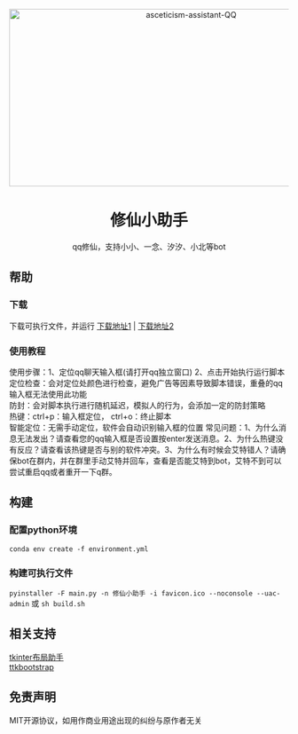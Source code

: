 <p align="center">
  <img src="https://socialify.git.ci/WwwwwyDev/asceticism-assistant-QQ/image?language=1&name=1&owner=1&stargazers=1&theme=Light" alt="asceticism-assistant-QQ" width="640" height="320" />
</p>

<div align="center">

# 修仙小助手

<!-- prettier-ignore-start -->
<!-- markdownlint-disable-next-line MD036 -->
qq修仙，支持小小、一念、汐汐、小北等bot
<!-- prettier-ignore-end -->
</div>

## 帮助

### 下载

下载可执行文件，并运行
[下载地址1](https://github.com/WwwwwyDev/asceticism-assistant-QQ/releases/download/v0.0.1/asceticism-assistant.exe) | [下载地址2](https://gitee.com/wu_wen_yi/asceticism-assistant-QQ/releases/download/v0.0.1/%E4%BF%AE%E4%BB%99%E5%B0%8F%E5%8A%A9%E6%89%8B.exe)


### 使用教程
使用步骤：1、定位qq聊天输入框(请打开qq独立窗口) 2、点击开始执行运行脚本 \
定位检查：会对定位处颜色进行检查，避免广告等因素导致脚本错误，重叠的qq输入框无法使用此功能 \
防封：会对脚本执行进行随机延迟，模拟人的行为，会添加一定的防封策略 \
热键：ctrl+p：输入框定位， ctrl+o：终止脚本 \
智能定位：无需手动定位，软件会自动识别输入框的位置
常见问题：1、为什么消息无法发出？请查看您的qq输入框是否设置按enter发送消息。2、为什么热键没有反应？请查看该热键是否与别的软件冲突。3、为什么有时候会艾特错人？请确保bot在群内，并在群里手动艾特并回车，查看是否能艾特到bot，艾特不到可以尝试重启qq或者重开一下q群。


## 构建

### 配置python环境
`conda env create -f environment.yml`

### 构建可执行文件
`pyinstaller -F main.py -n 修仙小助手 -i favicon.ico --noconsole --uac-admin` 或 `sh build.sh`

## 相关支持

[tkinter布局助手](https://www.pytk.net/)\
[ttkbootstrap](https://ttkbootstrap.readthedocs.io/en/latest/)

## 免责声明
MIT开源协议，如用作商业用途出现的纠纷与原作者无关

